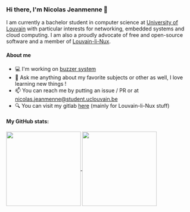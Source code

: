 ### Hi there, I'm Nicolas Jeanmenne 👋

I am currently a bachelor student in computer science at [University of Louvain](https://github.com/uclouvain) with 
particular interests for networking, embedded systems and cloud computing. I am also a proudly advocate of free and 
open-source software and a member of [Louvain-li-Nux](https://louvainlinux.org).

#### About me

- 💻 I'm working on [buzzer system](https://github.com/nicojmn/buzzer)
- 💬 Ask me anything about my favorite subjects or other as well, I love learning new things !
- 📫 You can reach me by putting an issue / PR or at nicolas.jeanmenne@student.uclouvain.be
- 🔍 You can visit my gitlab [here](https://gitlab.com/nicojmn) (mainly for Louvain-li-Nux stuff)

#### My GitHub stats:

<a href="#">
<img align="center" height="200em" src="https://nicojmn-stats.vercel.app/api?username=nicojmn&show_icons=true&include_all_commits=false&hide_border=true&rank_icon=default&show=prs_merged" />
</a>
<a href="#">
<img align="center" height="200em" src="https://github-readme-stats.vercel.app/api/top-langs/?username=nicojmn&layout=compact&langs_count=6&hide=jupyter%20notebook,tex,makefile">
</a>
